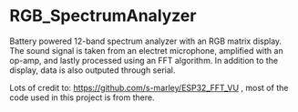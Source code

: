 # RGB_SpectrumAnalyzer
Battery powered 12-band spectrum analyzer with an RGB matrix display.
The sound signal is taken from an electret microphone, amplified with an op-amp, and lastly processed using an FFT algorithm.
In addition to the display, data is also outputed through serial.

Lots of credit to: https://github.com/s-marley/ESP32_FFT_VU , most of the code used in this project is from there.
